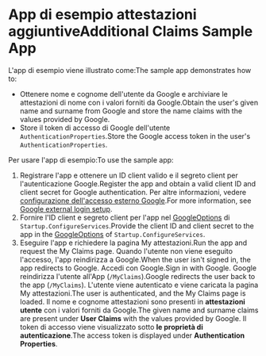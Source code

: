 # <a name="additional-claims-sample-app"></a><span data-ttu-id="ec644-101">App di esempio attestazioni aggiuntive</span><span class="sxs-lookup"><span data-stu-id="ec644-101">Additional Claims Sample App</span></span>

<span data-ttu-id="ec644-102">L'app di esempio viene illustrato come:</span><span class="sxs-lookup"><span data-stu-id="ec644-102">The sample app demonstrates how to:</span></span>

* <span data-ttu-id="ec644-103">Ottenere nome e cognome dell'utente da Google e archiviare le attestazioni di nome con i valori forniti da Google.</span><span class="sxs-lookup"><span data-stu-id="ec644-103">Obtain the user's given name and surname from Google and store the name claims with the values provided by Google.</span></span>
* <span data-ttu-id="ec644-104">Store il token di accesso di Google dell'utente `AuthenticationProperties`.</span><span class="sxs-lookup"><span data-stu-id="ec644-104">Store the Google access token in the user's `AuthenticationProperties`.</span></span>

<span data-ttu-id="ec644-105">Per usare l'app di esempio:</span><span class="sxs-lookup"><span data-stu-id="ec644-105">To use the sample app:</span></span>

1. <span data-ttu-id="ec644-106">Registrare l'app e ottenere un ID client valido e il segreto client per l'autenticazione Google.</span><span class="sxs-lookup"><span data-stu-id="ec644-106">Register the app and obtain a valid client ID and client secret for Google authentication.</span></span> <span data-ttu-id="ec644-107">Per altre informazioni, vedere [configurazione dell'accesso esterno Google](https://docs.microsoft.com/aspnet/core/security/authentication/social/google-logins).</span><span class="sxs-lookup"><span data-stu-id="ec644-107">For more information, see [Google external login setup](https://docs.microsoft.com/aspnet/core/security/authentication/social/google-logins).</span></span>
1. <span data-ttu-id="ec644-108">Fornire l'ID client e segreto client per l'app nel [GoogleOptions](https://docs.microsoft.com/dotnet/api/microsoft.aspnetcore.authentication.google.googleoptions) di `Startup.ConfigureServices`.</span><span class="sxs-lookup"><span data-stu-id="ec644-108">Provide the client ID and client secret to the app in the [GoogleOptions](https://docs.microsoft.com/dotnet/api/microsoft.aspnetcore.authentication.google.googleoptions) of `Startup.ConfigureServices`.</span></span>
1. <span data-ttu-id="ec644-109">Eseguire l'app e richiedere la pagina My attestazioni.</span><span class="sxs-lookup"><span data-stu-id="ec644-109">Run the app and request the My Claims page.</span></span> <span data-ttu-id="ec644-110">Quando l'utente non viene eseguito l'accesso, l'app reindirizza a Google.</span><span class="sxs-lookup"><span data-stu-id="ec644-110">When the user isn't signed in, the app redirects to Google.</span></span> <span data-ttu-id="ec644-111">Accedi con Google.</span><span class="sxs-lookup"><span data-stu-id="ec644-111">Sign in with Google.</span></span> <span data-ttu-id="ec644-112">Google reindirizza l'utente all'App (`/MyClaims`).</span><span class="sxs-lookup"><span data-stu-id="ec644-112">Google redirects the user back to the app (`/MyClaims`).</span></span> <span data-ttu-id="ec644-113">L'utente viene autenticato e viene caricata la pagina My attestazioni.</span><span class="sxs-lookup"><span data-stu-id="ec644-113">The user is authenticated, and the My Claims page is loaded.</span></span> <span data-ttu-id="ec644-114">Il nome e cognome attestazioni sono presenti in **attestazioni utente** con i valori forniti da Google.</span><span class="sxs-lookup"><span data-stu-id="ec644-114">The given name and surname claims are present under **User Claims** with the values provided by Google.</span></span> <span data-ttu-id="ec644-115">Il token di accesso viene visualizzato sotto **le proprietà di autenticazione**.</span><span class="sxs-lookup"><span data-stu-id="ec644-115">The access token is displayed under **Authentication Properties**.</span></span>
